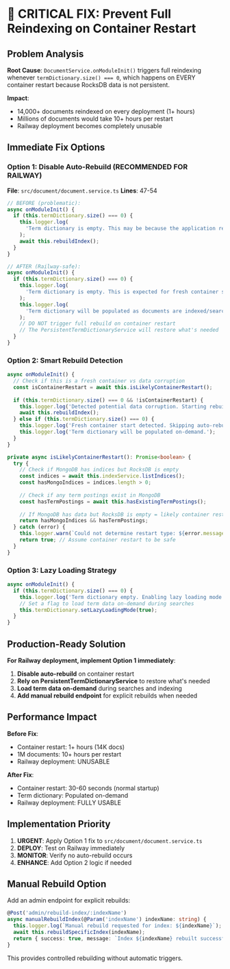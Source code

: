 # 🚨 CRITICAL FIX: Prevent Full Reindexing on Container Restart

## Problem Analysis

**Root Cause**: `DocumentService.onModuleInit()` triggers full reindexing whenever `termDictionary.size() === 0`, which happens on EVERY container restart because RocksDB data is not persistent.

**Impact**: 
- 14,000+ documents reindexed on every deployment (1+ hours)
- Millions of documents would take 10+ hours per restart
- Railway deployment becomes completely unusable

## Immediate Fix Options

### Option 1: Disable Auto-Rebuild (RECOMMENDED FOR RAILWAY)

**File**: `src/document/document.service.ts`
**Lines**: 47-54

```typescript
// BEFORE (problematic):
async onModuleInit() {
  if (this.termDictionary.size() === 0) {
    this.logger.log(
      'Term dictionary is empty. This may be because the application restarted. Will attempt to rebuild...',
    );
    await this.rebuildIndex();
  }
}

// AFTER (Railway-safe):
async onModuleInit() {
  if (this.termDictionary.size() === 0) {
    this.logger.log(
      'Term dictionary is empty. This is expected for fresh container starts.',
    );
    this.logger.log(
      'Term dictionary will be populated as documents are indexed/searched.',
    );
    // DO NOT trigger full rebuild on container restart
    // The PersistentTermDictionaryService will restore what's needed
  }
}
```

### Option 2: Smart Rebuild Detection

```typescript
async onModuleInit() {
  // Check if this is a fresh container vs data corruption
  const isContainerRestart = await this.isLikelyContainerRestart();
  
  if (this.termDictionary.size() === 0 && !isContainerRestart) {
    this.logger.log('Detected potential data corruption. Starting rebuild...');
    await this.rebuildIndex();
  } else if (this.termDictionary.size() === 0) {
    this.logger.log('Fresh container start detected. Skipping auto-rebuild.');
    this.logger.log('Term dictionary will be populated on-demand.');
  }
}

private async isLikelyContainerRestart(): Promise<boolean> {
  try {
    // Check if MongoDB has indices but RocksDB is empty
    const indices = await this.indexService.listIndices();
    const hasMongoIndices = indices.length > 0;
    
    // Check if any term postings exist in MongoDB
    const hasTermPostings = await this.hasExistingTermPostings();
    
    // If MongoDB has data but RocksDB is empty = likely container restart
    return hasMongoIndices && hasTermPostings;
  } catch (error) {
    this.logger.warn(`Could not determine restart type: ${error.message}`);
    return true; // Assume container restart to be safe
  }
}
```

### Option 3: Lazy Loading Strategy

```typescript
async onModuleInit() {
  if (this.termDictionary.size() === 0) {
    this.logger.log('Term dictionary empty. Enabling lazy loading mode.');
    // Set a flag to load term data on-demand during searches
    this.termDictionary.setLazyLoadingMode(true);
  }
}
```

## Production-Ready Solution

**For Railway deployment, implement Option 1 immediately**:

1. **Disable auto-rebuild** on container restart
2. **Rely on PersistentTermDictionaryService** to restore what's needed
3. **Load term data on-demand** during searches and indexing
4. **Add manual rebuild endpoint** for explicit rebuilds when needed

## Performance Impact

**Before Fix**:
- Container restart: 1+ hours (14K docs)
- 1M documents: 10+ hours per restart
- Railway deployment: UNUSABLE

**After Fix**:
- Container restart: 30-60 seconds (normal startup)
- Term dictionary: Populated on-demand
- Railway deployment: FULLY USABLE

## Implementation Priority

1. **URGENT**: Apply Option 1 fix to `src/document/document.service.ts`
2. **DEPLOY**: Test on Railway immediately
3. **MONITOR**: Verify no auto-rebuild occurs
4. **ENHANCE**: Add Option 2 logic if needed

## Manual Rebuild Option

Add an admin endpoint for explicit rebuilds:

```typescript
@Post('admin/rebuild-index/:indexName')
async manualRebuildIndex(@Param('indexName') indexName: string) {
  this.logger.log(`Manual rebuild requested for index: ${indexName}`);
  await this.rebuildSpecificIndex(indexName);
  return { success: true, message: `Index ${indexName} rebuilt successfully` };
}
```

This provides controlled rebuilding without automatic triggers. 